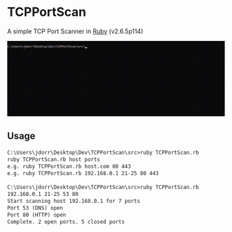 # TCPPortScan
A simple TCP Port Scanner in [Ruby](https://www.ruby-lang.org/en/) (v2.6.5p114)

![Screenshot](https://github.com/James-P-D/TCPPortScan/blob/master/screenshot.gif)

## Usage

```
C:\Users\jdorr\Desktop\Dev\TCPPortScan\src>ruby TCPPortScan.rb
ruby TCPPortScan.rb host ports
e.g. ruby TCPPortScan.rb host.com 80 443
e.g. ruby TCPPortScan.rb 192.168.0.1 21-25 80 443

C:\Users\jdorr\Desktop\Dev\TCPPortScan\src>ruby TCPPortScan.rb 192.168.0.1 21-25 53 80
Start scanning host 192.168.0.1 for 7 ports
Port 53 (DNS) open
Port 80 (HTTP) open
Complete. 2 open ports. 5 closed ports
```
